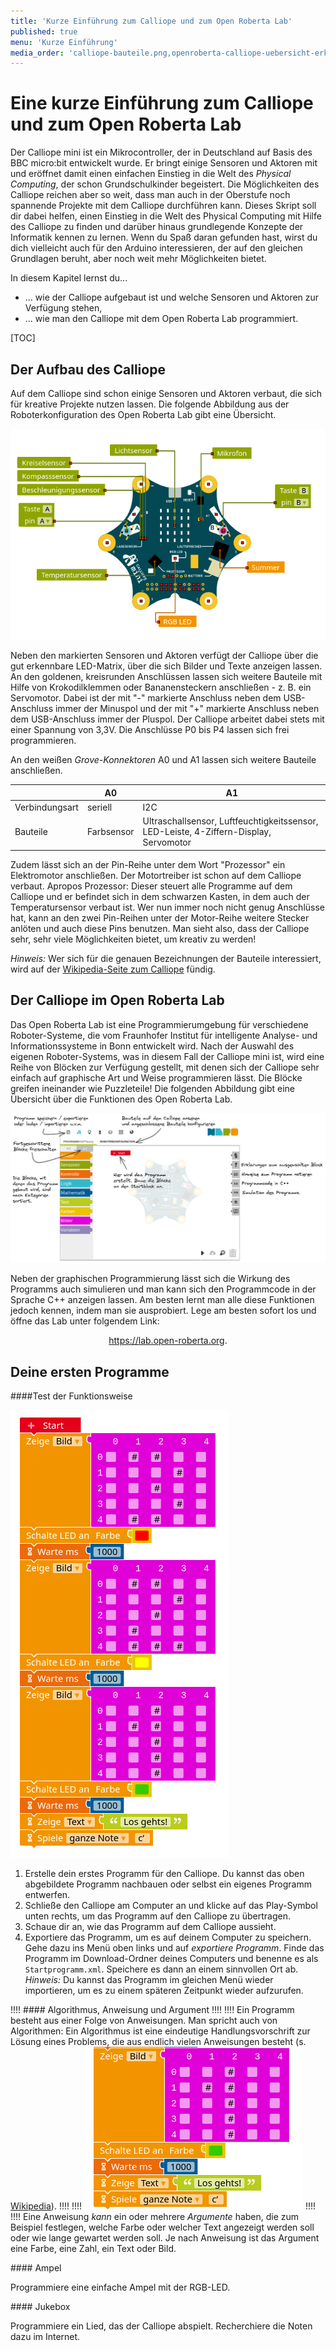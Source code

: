 ```yaml
---
title: 'Kurze Einführung zum Calliope und zum Open Roberta Lab'
published: true
menu: 'Kurze Einführung'
media_order: 'calliope-bauteile.png,openroberta-calliope-uebersicht-erklaert.png,calliope-erstes-programm.png,calliope-anweisung-argument.png'
---
```


# Eine kurze Einführung zum Calliope und zum Open Roberta Lab

<style>
    body {
        --abk: 'KE';
    }
</style>

Der Calliope mini ist ein Mikrocontroller, der in Deutschland auf Basis des BBC micro:bit entwickelt wurde. Er bringt einige Sensoren und Aktoren mit und eröffnet damit einen einfachen Einstieg in die Welt des *Physical Computing*, der schon Grundschulkinder begeistert. Die Möglichkeiten des Calliope reichen aber so weit, dass man auch in der Oberstufe noch spannende Projekte mit dem Calliope durchführen kann. Dieses Skript soll dir dabei helfen, einen Einstieg in die Welt des Physical Computing mit Hilfe des Calliope zu finden und darüber hinaus grundlegende Konzepte der Informatik kennen zu lernen. Wenn du Spaß daran gefunden hast, wirst du dich vielleicht auch für den Arduino interessieren, der auf den gleichen Grundlagen beruht, aber noch weit mehr Möglichkeiten bietet.

In diesem Kapitel lernst du...
- ... wie der Calliope aufgebaut ist und welche Sensoren und Aktoren zur Verfügung stehen,
- ... wie man den Calliope mit dem Open Roberta Lab programmiert.

[TOC]

## Der Aufbau des Calliope

Auf dem Calliope sind schon einige Sensoren und Aktoren verbaut, die sich für kreative Projekte nutzen lassen. Die folgende Abbildung aus der Roboterkonfiguration des Open Roberta Lab gibt eine Übersicht.

![Aufbau des Calliope](calliope-bauteile.png?lightbox=1024&classes=caption "Aufbau des Calliope. Sensoren sind grün markiert, Aktoren rot.")

Neben den markierten Sensoren und Aktoren verfügt der Calliope über die gut erkennbare LED-Matrix, über die sich Bilder und Texte anzeigen lassen. An den goldenen, kreisrunden Anschlüssen lassen sich weitere Bauteile mit Hilfe von Krokodilklemmen oder Bananensteckern anschließen - z. B. ein Servomotor. Dabei ist der mit "-" markierte Anschluss neben dem USB-Anschluss immer der Minuspol und der mit "+" markierte Anschluss neben dem USB-Anschluss immer der Pluspol. Der Calliope arbeitet dabei stets mit einer Spannung von 3,3V. Die Anschlüsse P0 bis P4 lassen sich frei programmieren.

An den weißen *Grove-Konnektoren* A0 und A1 lassen sich weitere Bauteile anschließen.

| | A0 | A1 |
|---|---|---|
|Verbindungsart | seriell | I2C |
| Bauteile | Farbsensor | Ultraschallsensor, Luftfeuchtigkeitssensor, LED-Leiste, 4-Ziffern-Display, Servomotor |

Zudem lässt sich an der Pin-Reihe unter dem Wort "Prozessor" ein Elektromotor anschließen. Der Motortreiber ist schon auf dem Calliope verbaut. Apropos Prozessor: Dieser steuert alle Programme auf dem Calliope und er befindet sich in dem schwarzen Kasten, in dem auch der Temperatursensor verbaut ist.
Wer nun immer noch nicht genug Anschlüsse hat, kann an den zwei Pin-Reihen unter der Motor-Reihe weitere Stecker anlöten und auch diese Pins benutzen. Man sieht also, dass der Calliope sehr, sehr viele Möglichkeiten bietet, um kreativ zu werden!

*Hinweis:* Wer sich für die genauen Bezeichnungen der Bauteile interessiert, wird auf der [Wikipedia-Seite zum Calliope](https://de.wikipedia.org/wiki/Calliope_mini#Hardware) fündig.

## Der Calliope im Open Roberta Lab

Das Open Roberta Lab ist eine Programmierumgebung für verschiedene Roboter-Systeme, die vom Fraunhofer Institut für intelligente Analyse- und Informationssysteme in Bonn entwickelt wird. Nach der Auswahl des eigenen Roboter-Systems, was in diesem Fall der Calliope mini ist, wird eine Reihe von Blöcken zur Verfügung gestellt, mit denen sich der Calliope sehr einfach auf graphische Art und Weise programmieren lässt. Die Blöcke greifen ineinander wie Puzzleteile! Die folgenden Abbildung gibt eine Übersicht über die Funktionen des Open Roberta Lab.

![Übersicht über die Funktionen des Open Roberta Lab](openroberta-calliope-uebersicht-erklaert.png?lightbox=1024&classes=caption "Übersicht über die Funktionen des Open Roberta Lab.")

Neben der graphischen Programmierung lässt sich die Wirkung des Programms auch simulieren und man kann sich den Programmcode in der Sprache C++ anzeigen lassen. Am besten lernt man alle diese Funktionen jedoch kennen, indem man sie ausprobiert. Lege am besten sofort los und öffne das Lab unter folgendem Link:

<center>
    <a href="https://lab.open-roberta.org" target="_blank">https://lab.open-roberta.org</a>.
</center>

## Deine ersten Programme

<div markdown="1" class="aufgabe"> 
####Test der Funktionsweise

![calliope-erstes-programm](calliope-erstes-programm.png "Erstes Programm für den Calliope.")

1. Erstelle dein erstes Programm für den Calliope. Du kannst das oben abgebildete Programm nachbauen oder selbst ein eigenes Programm entwerfen.
2. Schließe den Calliope am Computer an und klicke auf das Play-Symbol unten rechts, um das Programm auf den Calliope zu übertragen.
3. Schaue dir an, wie das Programm auf dem Calliope aussieht.
4. Exportiere das Programm, um es auf deinem Computer zu speichern. Gehe dazu ins Menü oben links und auf *exportiere Programm*. Finde das Programm im Download-Ordner deines Computers und benenne es als `Startprogramm.xml`. Speichere es dann an einem sinnvollen Ort ab.
*Hinweis:* Du kannst das Programm im gleichen Menü wieder importieren, um es zu einem späteren Zeitpunkt wieder aufzurufen.

</div>

!!!! #### Algorithmus, Anweisung und Argument
!!!!
!!!! Ein Programm besteht aus einer Folge von Anweisungen. Man spricht auch von Algorithmen: Ein Algorithmus ist eine eindeutige Handlungsvorschrift zur Lösung eines Problems, die aus endlich vielen Anweisungen besteht (s. [Wikipedia](https://de.wikipedia.org/wiki/Algorithmus)).
!!!!
!!!! ![calliope-anweisung-argument](calliope-anweisung-argument.png?classes=caption "Anweisungen und Argumente in einem Algorithmus.")
!!!!
!!!! Eine Anweisung *kann* ein oder mehrere *Argumente* haben, die zum Beispiel festlegen, welche Farbe oder welcher Text angezeigt werden soll oder wie lange gewartet werden soll. Je nach Anweisung ist das Argument eine Farbe, eine Zahl, ein Text oder Bild.

<div markdown="1" class="aufgabe">
#### Ampel

Programmiere eine einfache Ampel mit der RGB-LED.
</div>

<div markdown="1" class="aufgabe">
#### Jukebox

Programmiere ein Lied, das der Calliope abspielt. Recherchiere die Noten dazu im Internet.
</div>
